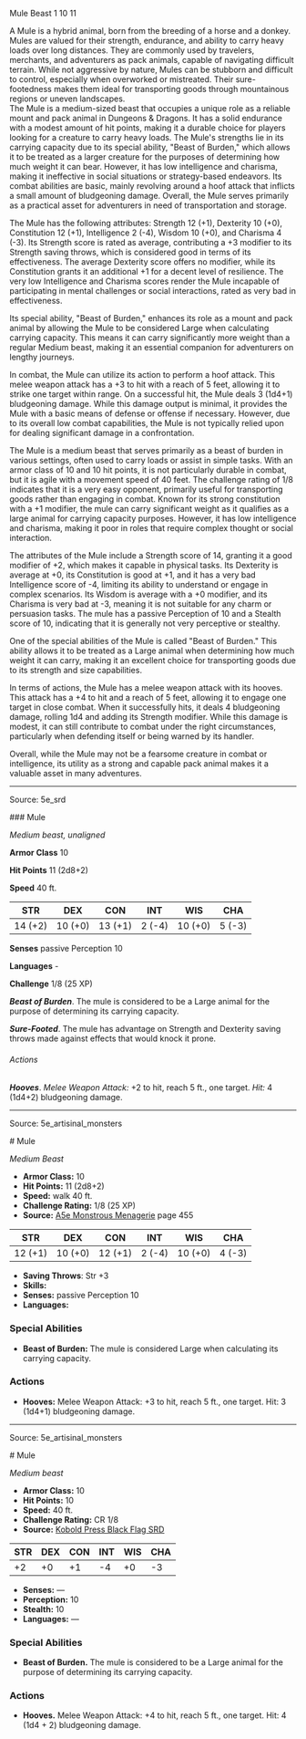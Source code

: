 <MonsterName/>Mule</MonsterName>
<CreatureType/>Beast</CreatureType>
<CR/>1</CR>
<AC/>10</AC>
<HP/>11</HP>
<summary>A Mule is a hybrid animal, born from the breeding of a horse and a donkey. Mules are valued for their strength, endurance, and ability to carry heavy loads over long distances. They are commonly used by travelers, merchants, and adventurers as pack animals, capable of navigating difficult terrain. While not aggressive by nature, Mules can be stubborn and difficult to control, especially when overworked or mistreated. Their sure-footedness makes them ideal for transporting goods through mountainous regions or uneven landscapes.</summary>

<summary>The Mule is a medium-sized beast that occupies a unique role as a reliable mount and pack animal in Dungeons & Dragons. It has a solid endurance with a modest amount of hit points, making it a durable choice for players looking for a creature to carry heavy loads. The Mule's strengths lie in its carrying capacity due to its special ability, "Beast of Burden," which allows it to be treated as a larger creature for the purposes of determining how much weight it can bear. However, it has low intelligence and charisma, making it ineffective in social situations or strategy-based endeavors. Its combat abilities are basic, mainly revolving around a hoof attack that inflicts a small amount of bludgeoning damage. Overall, the Mule serves primarily as a practical asset for adventurers in need of transportation and storage.</summary>

<detail>

The Mule has the following attributes: Strength 12 (+1), Dexterity 10 (+0), Constitution 12 (+1), Intelligence 2 (-4), Wisdom 10 (+0), and Charisma 4 (-3). Its Strength score is rated as average, contributing a +3 modifier to its Strength saving throws, which is considered good in terms of its effectiveness. The average Dexterity score offers no modifier, while its Constitution grants it an additional +1 for a decent level of resilience. The very low Intelligence and Charisma scores render the Mule incapable of participating in mental challenges or social interactions, rated as very bad in effectiveness.

Its special ability, "Beast of Burden," enhances its role as a mount and pack animal by allowing the Mule to be considered Large when calculating carrying capacity. This means it can carry significantly more weight than a regular Medium beast, making it an essential companion for adventurers on lengthy journeys.

In combat, the Mule can utilize its action to perform a hoof attack. This melee weapon attack has a +3 to hit with a reach of 5 feet, allowing it to strike one target within range. On a successful hit, the Mule deals 3 (1d4+1) bludgeoning damage. While this damage output is minimal, it provides the Mule with a basic means of defense or offense if necessary. However, due to its overall low combat capabilities, the Mule is not typically relied upon for dealing significant damage in a confrontation.

The Mule is a medium beast that serves primarily as a beast of burden in various settings, often used to carry loads or assist in simple tasks. With an armor class of 10 and 10 hit points, it is not particularly durable in combat, but it is agile with a movement speed of 40 feet. The challenge rating of 1/8 indicates that it is a very easy opponent, primarily useful for transporting goods rather than engaging in combat. Known for its strong constitution with a +1 modifier, the mule can carry significant weight as it qualifies as a large animal for carrying capacity purposes. However, it has low intelligence and charisma, making it poor in roles that require complex thought or social interaction.

The attributes of the Mule include a Strength score of 14, granting it a good modifier of +2, which makes it capable in physical tasks. Its Dexterity is average at +0, its Constitution is good at +1, and it has a very bad Intelligence score of -4, limiting its ability to understand or engage in complex scenarios. Its Wisdom is average with a +0 modifier, and its Charisma is very bad at -3, meaning it is not suitable for any charm or persuasion tasks. The mule has a passive Perception of 10 and a Stealth score of 10, indicating that it is generally not very perceptive or stealthy.

One of the special abilities of the Mule is called "Beast of Burden." This ability allows it to be treated as a Large animal when determining how much weight it can carry, making it an excellent choice for transporting goods due to its strength and size capabilities.

In terms of actions, the Mule has a melee weapon attack with its hooves. This attack has a +4 to hit and a reach of 5 feet, allowing it to engage one target in close combat. When it successfully hits, it deals 4 bludgeoning damage, rolling 1d4 and adding its Strength modifier. While this damage is modest, it can still contribute to combat under the right circumstances, particularly when defending itself or being warned by its handler.

Overall, while the Mule may not be a fearsome creature in combat or intelligence, its utility as a strong and capable pack animal makes it a valuable asset in many adventures.</detail>



---

Source: 5e_srd

<statblock>
### Mule

*Medium beast, unaligned*

**Armor Class** 10

**Hit Points** 11 (2d8+2)

**Speed** 40 ft.

| STR     | DEX     | CON     | INT    | WIS     | CHA    |
|---------|---------|---------|--------|---------|--------|
| 14 (+2) | 10 (+0) | 13 (+1) | 2 (-4) | 10 (+0) | 5 (-3) |

**Senses** passive Perception 10

**Languages** -

**Challenge** 1/8 (25 XP)

***Beast of Burden***. The mule is considered to be a Large animal for the purpose of determining its carrying capacity.

***Sure-Footed***. The mule has advantage on Strength and Dexterity saving throws made against effects that would knock it prone.

###### Actions

***Hooves***. *Melee Weapon Attack:* +2 to hit, reach 5 ft., one target. *Hit:* 4 (1d4+2) bludgeoning damage.</statblock>




---

Source: 5e_artisinal_monsters

<statblock>
# Mule

*Medium* *Beast*

- **Armor Class:** 10
- **Hit Points:** 11 (2d8+2)
- **Speed:** walk 40 ft.
- **Challenge Rating:** 1/8 (25 XP)
- **Source:** [A5e Monstrous Menagerie](https://enpublishingrpg.com/products/level-up-monstrous-menagerie-a5e) page 455

| STR | DEX | CON | INT | WIS | CHA |
| --- | --- | --- | --- | --- | --- |
| 12 (+1) | 10 (+0) | 12 (+1) | 2 (-4) | 10 (+0) | 4 (-3) |

- **Saving Throws**: Str +3
- **Skills:** 
- **Senses:** passive Perception 10
- **Languages:** 

### Special Abilities

- **Beast of Burden:** The mule is considered Large when calculating its carrying capacity.

### Actions

- **Hooves:** Melee Weapon Attack: +3 to hit, reach 5 ft., one target. Hit: 3 (1d4+1) bludgeoning damage.


</statblock>




---

Source: 5e_artisinal_monsters

<statblock>
# Mule

*Medium beast*

- **Armor Class:** 10
- **Hit Points:** 10
- **Speed:** 40 ft.
- **Challenge Rating:** CR 1/8
- **Source:** [Kobold Press Black Flag SRD](https://koboldpress.com/black-flag-roleplaying/)

| STR | DEX | CON | INT | WIS | CHA |
| --- | --- | --- | --- | --- | --- |
| +2 | +0 | +1 | -4 | +0 | -3 |

- **Senses:** —
- **Perception:** 10
- **Stealth:** 10
- **Languages:** —

### Special Abilities

- **Beast of Burden.** The mule is considered to be a Large animal for the purpose of determining its carrying capacity.

### Actions

- **Hooves.** Melee Weapon Attack: +4 to hit, reach 5 ft., one target. Hit: 4 (1d4 + 2) bludgeoning damage.

</statblock>


